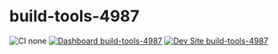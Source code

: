 # build-tools-4987

![CI none](https://img.shields.io/badge/ci-none-orange.svg)
[![Dashboard build-tools-4987](https://img.shields.io/badge/dashboard-build_tools_4987-yellow.svg)](https://dashboard.pantheon.io/sites/c4637213-c98a-41a4-b192-4dc511e8e52a#dev/code)
[![Dev Site build-tools-4987](https://img.shields.io/badge/site-build_tools_4987-blue.svg)](http://dev-build-tools-4987.pantheonsite.io/)